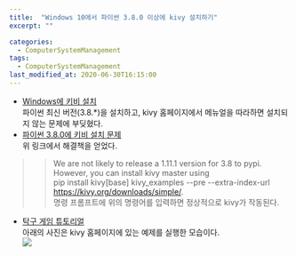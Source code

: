 ```yaml
---
title:  "Windows 10에서 파이썬 3.8.0 이상에 kivy 설치하기"
excerpt: ""

categories:
  - ComputerSystemManagement
tags:
  - ComputerSystemManagement
last_modified_at: 2020-06-30T16:15:00
--- 
```

* [Windows에 키비 설치](https://kivy.org/doc/stable/installation/installation-windows.html)  
파이썬 최신 버전(3.8.*)을 설치하고, kivy 홈페이지에서 메뉴얼을 따라하면 설치되지 않는 문제에 부딪혔다.  
* [파이썬 3.8.0에 키비 설치 문제](https://github.com/kivy/kivy/issues/6563)  
위 링크에서 해결책을 얻었다.  
>>We are not likely to release a 1.11.1 version for 3.8 to pypi. However, you can install kivy master using  
>>pip install kivy[base] kivy_examples --pre --extra-index-url https://kivy.org/downloads/simple/.  
명령 프롬프트에 위의 명령어를 입력하면 정상적으로 kivy가 작동된다.  
  
* [탁구 게임 튜토리얼](https://kivy.org/doc/stable/tutorials/pong.html)  
아래의 사진은 kivy 홈페이지에 있는 예제를 실행한 모습이다.    
![](https://salmon99.github.io/assets/images/17/example.PNG)  